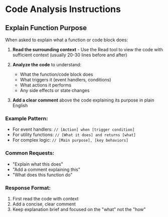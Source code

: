 # Code Analysis Instructions

## Explain Function Purpose

When asked to explain what a function or code block does:

1. **Read the surrounding context** - Use the Read tool to view the code with sufficient context (usually 20-30 lines before and after)

2. **Analyze the code** to understand:
   - What the function/code block does
   - What triggers it (event handlers, conditions)
   - What actions it performs
   - Any side effects or state changes

3. **Add a clear comment** above the code explaining its purpose in plain English

### Example Pattern:
- For event handlers: `// [Action] when [trigger condition]`
- For utility functions: `// [What it does] and returns [what]`
- For complex logic: `// [Main purpose], [key behaviors]`

### Common Requests:
- "Explain what this does"
- "Add a comment explaining this"
- "What does this function do"

### Response Format:
1. First read the code with context
2. Add a concise, clear comment
3. Keep explanation brief and focused on the "what" not the "how"